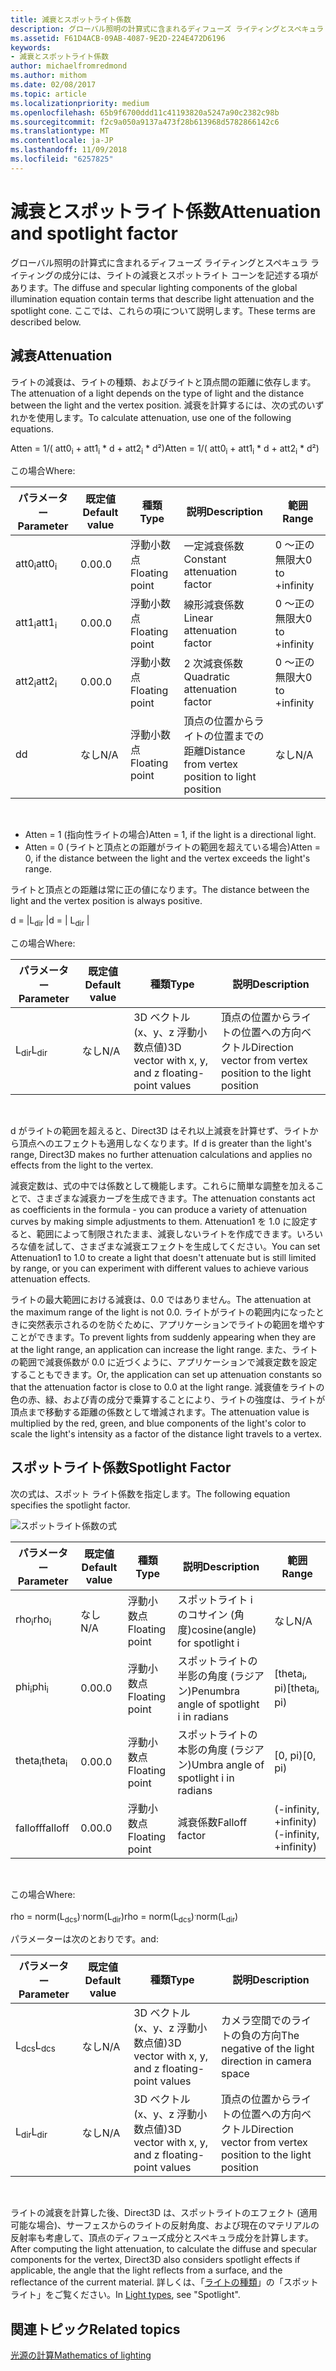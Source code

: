 ```yaml
---
title: 減衰とスポットライト係数
description: グローバル照明の計算式に含まれるディフューズ ライティングとスペキュラ ライティングの成分には、ライトの減衰とスポットライト コーンを記述する項があります。
ms.assetid: F61D4ACB-09AB-4087-9E2D-224E472D6196
keywords:
- 減衰とスポットライト係数
author: michaelfromredmond
ms.author: mithom
ms.date: 02/08/2017
ms.topic: article
ms.localizationpriority: medium
ms.openlocfilehash: 65b9f6700ddd11c41193820a5247a90c2382c98b
ms.sourcegitcommit: f2c9a050a9137a473f28b613968d5782866142c6
ms.translationtype: MT
ms.contentlocale: ja-JP
ms.lasthandoff: 11/09/2018
ms.locfileid: "6257825"
---
```

# <a name="attenuation-and-spotlight-factor"></a><span data-ttu-id="78544-104">減衰とスポットライト係数</span><span class="sxs-lookup"><span data-stu-id="78544-104">Attenuation and spotlight factor</span></span>


<span data-ttu-id="78544-105">グローバル照明の計算式に含まれるディフューズ ライティングとスペキュラ ライティングの成分には、ライトの減衰とスポットライト コーンを記述する項があります。</span><span class="sxs-lookup"><span data-stu-id="78544-105">The diffuse and specular lighting components of the global illumination equation contain terms that describe light attenuation and the spotlight cone.</span></span> <span data-ttu-id="78544-106">ここでは、これらの項について説明します。</span><span class="sxs-lookup"><span data-stu-id="78544-106">These terms are described below.</span></span>

## <a name="span-idattenuationspanspan-idattenuationspanspan-idattenuationspanattenuation"></a><span data-ttu-id="78544-107"><span id="Attenuation"></span><span id="attenuation"></span><span id="ATTENUATION"></span>減衰</span><span class="sxs-lookup"><span data-stu-id="78544-107"><span id="Attenuation"></span><span id="attenuation"></span><span id="ATTENUATION"></span>Attenuation</span></span>


<span data-ttu-id="78544-108">ライトの減衰は、ライトの種類、およびライトと頂点間の距離に依存します。</span><span class="sxs-lookup"><span data-stu-id="78544-108">The attenuation of a light depends on the type of light and the distance between the light and the vertex position.</span></span> <span data-ttu-id="78544-109">減衰を計算するには、次の式のいずれかを使用します。</span><span class="sxs-lookup"><span data-stu-id="78544-109">To calculate attenuation, use one of the following equations.</span></span>

<span data-ttu-id="78544-110">Atten = 1/( att0<sub>i</sub> + att1<sub>i</sub> \* d + att2<sub>i</sub> \* d²)</span><span class="sxs-lookup"><span data-stu-id="78544-110">Atten = 1/( att0<sub>i</sub> + att1<sub>i</sub> \* d + att2<sub>i</sub> \* d²)</span></span>

<span data-ttu-id="78544-111">この場合</span><span class="sxs-lookup"><span data-stu-id="78544-111">Where:</span></span>

| <span data-ttu-id="78544-112">パラメーター</span><span class="sxs-lookup"><span data-stu-id="78544-112">Parameter</span></span>        | <span data-ttu-id="78544-113">既定値</span><span class="sxs-lookup"><span data-stu-id="78544-113">Default value</span></span> | <span data-ttu-id="78544-114">種類</span><span class="sxs-lookup"><span data-stu-id="78544-114">Type</span></span>           | <span data-ttu-id="78544-115">説明</span><span class="sxs-lookup"><span data-stu-id="78544-115">Description</span></span>                                     | <span data-ttu-id="78544-116">範囲</span><span class="sxs-lookup"><span data-stu-id="78544-116">Range</span></span>          |
|------------------|---------------|----------------|-------------------------------------------------|----------------|
| <span data-ttu-id="78544-117">att0<sub>i</sub></span><span class="sxs-lookup"><span data-stu-id="78544-117">att0<sub>i</sub></span></span> | <span data-ttu-id="78544-118">0.0</span><span class="sxs-lookup"><span data-stu-id="78544-118">0.0</span></span>           | <span data-ttu-id="78544-119">浮動小数点</span><span class="sxs-lookup"><span data-stu-id="78544-119">Floating point</span></span> | <span data-ttu-id="78544-120">一定減衰係数</span><span class="sxs-lookup"><span data-stu-id="78544-120">Constant attenuation factor</span></span>                     | <span data-ttu-id="78544-121">0 ～正の無限大</span><span class="sxs-lookup"><span data-stu-id="78544-121">0 to +infinity</span></span> |
| <span data-ttu-id="78544-122">att1<sub>i</sub></span><span class="sxs-lookup"><span data-stu-id="78544-122">att1<sub>i</sub></span></span> | <span data-ttu-id="78544-123">0.0</span><span class="sxs-lookup"><span data-stu-id="78544-123">0.0</span></span>           | <span data-ttu-id="78544-124">浮動小数点</span><span class="sxs-lookup"><span data-stu-id="78544-124">Floating point</span></span> | <span data-ttu-id="78544-125">線形減衰係数</span><span class="sxs-lookup"><span data-stu-id="78544-125">Linear attenuation factor</span></span>                       | <span data-ttu-id="78544-126">0 ～正の無限大</span><span class="sxs-lookup"><span data-stu-id="78544-126">0 to +infinity</span></span> |
| <span data-ttu-id="78544-127">att2<sub>i</sub></span><span class="sxs-lookup"><span data-stu-id="78544-127">att2<sub>i</sub></span></span> | <span data-ttu-id="78544-128">0.0</span><span class="sxs-lookup"><span data-stu-id="78544-128">0.0</span></span>           | <span data-ttu-id="78544-129">浮動小数点</span><span class="sxs-lookup"><span data-stu-id="78544-129">Floating point</span></span> | <span data-ttu-id="78544-130">2 次減衰係数</span><span class="sxs-lookup"><span data-stu-id="78544-130">Quadratic attenuation factor</span></span>                    | <span data-ttu-id="78544-131">0 ～正の無限大</span><span class="sxs-lookup"><span data-stu-id="78544-131">0 to +infinity</span></span> |
| <span data-ttu-id="78544-132">d</span><span class="sxs-lookup"><span data-stu-id="78544-132">d</span></span>                | <span data-ttu-id="78544-133">なし</span><span class="sxs-lookup"><span data-stu-id="78544-133">N/A</span></span>           | <span data-ttu-id="78544-134">浮動小数点</span><span class="sxs-lookup"><span data-stu-id="78544-134">Floating point</span></span> | <span data-ttu-id="78544-135">頂点の位置からライトの位置までの距離</span><span class="sxs-lookup"><span data-stu-id="78544-135">Distance from vertex position to light position</span></span> | <span data-ttu-id="78544-136">なし</span><span class="sxs-lookup"><span data-stu-id="78544-136">N/A</span></span>            |

 

-   <span data-ttu-id="78544-137">Atten = 1 (指向性ライトの場合)</span><span class="sxs-lookup"><span data-stu-id="78544-137">Atten = 1, if the light is a directional light.</span></span>
-   <span data-ttu-id="78544-138">Atten = 0 (ライトと頂点との距離がライトの範囲を超えている場合)</span><span class="sxs-lookup"><span data-stu-id="78544-138">Atten = 0, if the distance between the light and the vertex exceeds the light's range.</span></span>

<span data-ttu-id="78544-139">ライトと頂点との距離は常に正の値になります。</span><span class="sxs-lookup"><span data-stu-id="78544-139">The distance between the light and the vertex position is always positive.</span></span>

<span data-ttu-id="78544-140">d = |L<sub>dir</sub> |</span><span class="sxs-lookup"><span data-stu-id="78544-140">d = | L<sub>dir</sub> |</span></span>

<span data-ttu-id="78544-141">この場合</span><span class="sxs-lookup"><span data-stu-id="78544-141">Where:</span></span>

| <span data-ttu-id="78544-142">パラメーター</span><span class="sxs-lookup"><span data-stu-id="78544-142">Parameter</span></span>       | <span data-ttu-id="78544-143">既定値</span><span class="sxs-lookup"><span data-stu-id="78544-143">Default value</span></span> | <span data-ttu-id="78544-144">種類</span><span class="sxs-lookup"><span data-stu-id="78544-144">Type</span></span>                                             | <span data-ttu-id="78544-145">説明</span><span class="sxs-lookup"><span data-stu-id="78544-145">Description</span></span>                                                 |
|-----------------|---------------|--------------------------------------------------|-------------------------------------------------------------|
| <span data-ttu-id="78544-146">L<sub>dir</sub></span><span class="sxs-lookup"><span data-stu-id="78544-146">L<sub>dir</sub></span></span> | <span data-ttu-id="78544-147">なし</span><span class="sxs-lookup"><span data-stu-id="78544-147">N/A</span></span>           | <span data-ttu-id="78544-148">3D ベクトル (x、y、z 浮動小数点値)</span><span class="sxs-lookup"><span data-stu-id="78544-148">3D vector with x, y, and z floating-point values</span></span> | <span data-ttu-id="78544-149">頂点の位置からライトの位置への方向ベクトル</span><span class="sxs-lookup"><span data-stu-id="78544-149">Direction vector from vertex position to the light position</span></span> |

 

<span data-ttu-id="78544-150">d がライトの範囲を超えると、Direct3D はそれ以上減衰を計算せず、ライトから頂点へのエフェクトも適用しなくなります。</span><span class="sxs-lookup"><span data-stu-id="78544-150">If d is greater than the light's range, Direct3D makes no further attenuation calculations and applies no effects from the light to the vertex.</span></span>

<span data-ttu-id="78544-151">減衰定数は、式の中では係数として機能します。これらに簡単な調整を加えることで、さまざまな減衰カーブを生成できます。</span><span class="sxs-lookup"><span data-stu-id="78544-151">The attenuation constants act as coefficients in the formula - you can produce a variety of attenuation curves by making simple adjustments to them.</span></span> <span data-ttu-id="78544-152">Attenuation1 を 1.0 に設定すると、範囲によって制限されたまま、減衰しないライトを作成できます。いろいろな値を試して、さまざまな減衰エフェクトを生成してください。</span><span class="sxs-lookup"><span data-stu-id="78544-152">You can set Attenuation1 to 1.0 to create a light that doesn't attenuate but is still limited by range, or you can experiment with different values to achieve various attenuation effects.</span></span>

<span data-ttu-id="78544-153">ライトの最大範囲における減衰は、0.0 ではありません。</span><span class="sxs-lookup"><span data-stu-id="78544-153">The attenuation at the maximum range of the light is not 0.0.</span></span> <span data-ttu-id="78544-154">ライトがライトの範囲内になったときに突然表示されるのを防ぐために、アプリケーションでライトの範囲を増やすことができます。</span><span class="sxs-lookup"><span data-stu-id="78544-154">To prevent lights from suddenly appearing when they are at the light range, an application can increase the light range.</span></span> <span data-ttu-id="78544-155">また、ライトの範囲で減衰係数が 0.0 に近づくように、アプリケーションで減衰定数を設定することもできます。</span><span class="sxs-lookup"><span data-stu-id="78544-155">Or, the application can set up attenuation constants so that the attenuation factor is close to 0.0 at the light range.</span></span> <span data-ttu-id="78544-156">減衰値をライトの色の赤、緑、および青の成分で乗算することにより、ライトの強度は、ライトが頂点まで移動する距離の係数として増減されます。</span><span class="sxs-lookup"><span data-stu-id="78544-156">The attenuation value is multiplied by the red, green, and blue components of the light's color to scale the light's intensity as a factor of the distance light travels to a vertex.</span></span>

## <a name="span-idspotlight-factorspanspan-idspotlight-factorspanspan-idspotlight-factorspanspotlight-factor"></a><span data-ttu-id="78544-157"><span id="Spotlight-Factor"></span><span id="spotlight-factor"></span><span id="SPOTLIGHT-FACTOR"></span>スポットライト係数</span><span class="sxs-lookup"><span data-stu-id="78544-157"><span id="Spotlight-Factor"></span><span id="spotlight-factor"></span><span id="SPOTLIGHT-FACTOR"></span>Spotlight Factor</span></span>


<span data-ttu-id="78544-158">次の式は、スポット ライト係数を指定します。</span><span class="sxs-lookup"><span data-stu-id="78544-158">The following equation specifies the spotlight factor.</span></span>

![スポットライト係数の式](images/dx8light9.png)

| <span data-ttu-id="78544-160">パラメーター</span><span class="sxs-lookup"><span data-stu-id="78544-160">Parameter</span></span>         | <span data-ttu-id="78544-161">既定値</span><span class="sxs-lookup"><span data-stu-id="78544-161">Default value</span></span> | <span data-ttu-id="78544-162">種類</span><span class="sxs-lookup"><span data-stu-id="78544-162">Type</span></span>           | <span data-ttu-id="78544-163">説明</span><span class="sxs-lookup"><span data-stu-id="78544-163">Description</span></span>                              | <span data-ttu-id="78544-164">範囲</span><span class="sxs-lookup"><span data-stu-id="78544-164">Range</span></span>                    |
|-------------------|---------------|----------------|------------------------------------------|--------------------------|
| <span data-ttu-id="78544-165">rho<sub>i</sub></span><span class="sxs-lookup"><span data-stu-id="78544-165">rho<sub>i</sub></span></span>   | <span data-ttu-id="78544-166">なし</span><span class="sxs-lookup"><span data-stu-id="78544-166">N/A</span></span>           | <span data-ttu-id="78544-167">浮動小数点</span><span class="sxs-lookup"><span data-stu-id="78544-167">Floating point</span></span> | <span data-ttu-id="78544-168">スポットライト i のコサイン (角度)</span><span class="sxs-lookup"><span data-stu-id="78544-168">cosine(angle) for spotlight i</span></span>            | <span data-ttu-id="78544-169">なし</span><span class="sxs-lookup"><span data-stu-id="78544-169">N/A</span></span>                      |
| <span data-ttu-id="78544-170">phi<sub>i</sub></span><span class="sxs-lookup"><span data-stu-id="78544-170">phi<sub>i</sub></span></span>   | <span data-ttu-id="78544-171">0.0</span><span class="sxs-lookup"><span data-stu-id="78544-171">0.0</span></span>           | <span data-ttu-id="78544-172">浮動小数点</span><span class="sxs-lookup"><span data-stu-id="78544-172">Floating point</span></span> | <span data-ttu-id="78544-173">スポットライトの半影の角度 (ラジアン)</span><span class="sxs-lookup"><span data-stu-id="78544-173">Penumbra angle of spotlight i in radians</span></span> | <span data-ttu-id="78544-174">\[theta<sub>i</sub>, pi)</span><span class="sxs-lookup"><span data-stu-id="78544-174">\[theta<sub>i</sub>, pi)</span></span> |
| <span data-ttu-id="78544-175">theta<sub>i</sub></span><span class="sxs-lookup"><span data-stu-id="78544-175">theta<sub>i</sub></span></span> | <span data-ttu-id="78544-176">0.0</span><span class="sxs-lookup"><span data-stu-id="78544-176">0.0</span></span>           | <span data-ttu-id="78544-177">浮動小数点</span><span class="sxs-lookup"><span data-stu-id="78544-177">Floating point</span></span> | <span data-ttu-id="78544-178">スポットライトの本影の角度 (ラジアン)</span><span class="sxs-lookup"><span data-stu-id="78544-178">Umbra angle of spotlight i in radians</span></span>    | <span data-ttu-id="78544-179">\[0, pi)</span><span class="sxs-lookup"><span data-stu-id="78544-179">\[0, pi)</span></span>                 |
| <span data-ttu-id="78544-180">falloff</span><span class="sxs-lookup"><span data-stu-id="78544-180">falloff</span></span>           | <span data-ttu-id="78544-181">0.0</span><span class="sxs-lookup"><span data-stu-id="78544-181">0.0</span></span>           | <span data-ttu-id="78544-182">浮動小数点</span><span class="sxs-lookup"><span data-stu-id="78544-182">Floating point</span></span> | <span data-ttu-id="78544-183">減衰係数</span><span class="sxs-lookup"><span data-stu-id="78544-183">Falloff factor</span></span>                           | <span data-ttu-id="78544-184">(-infinity, +infinity)</span><span class="sxs-lookup"><span data-stu-id="78544-184">(-infinity, +infinity)</span></span>   |

 

<span data-ttu-id="78544-185">この場合</span><span class="sxs-lookup"><span data-stu-id="78544-185">Where:</span></span>

<span data-ttu-id="78544-186">rho = norm(L<sub>dcs</sub>)<sup>.</sup>norm(L<sub>dir</sub>)</span><span class="sxs-lookup"><span data-stu-id="78544-186">rho = norm(L<sub>dcs</sub>)<sup>.</sup>norm(L<sub>dir</sub>)</span></span>

<span data-ttu-id="78544-187">パラメーターは次のとおりです。</span><span class="sxs-lookup"><span data-stu-id="78544-187">and:</span></span>

| <span data-ttu-id="78544-188">パラメーター</span><span class="sxs-lookup"><span data-stu-id="78544-188">Parameter</span></span>       | <span data-ttu-id="78544-189">既定値</span><span class="sxs-lookup"><span data-stu-id="78544-189">Default value</span></span> | <span data-ttu-id="78544-190">種類</span><span class="sxs-lookup"><span data-stu-id="78544-190">Type</span></span>                                             | <span data-ttu-id="78544-191">説明</span><span class="sxs-lookup"><span data-stu-id="78544-191">Description</span></span>                                                 |
|-----------------|---------------|--------------------------------------------------|-------------------------------------------------------------|
| <span data-ttu-id="78544-192">L<sub>dcs</sub></span><span class="sxs-lookup"><span data-stu-id="78544-192">L<sub>dcs</sub></span></span> | <span data-ttu-id="78544-193">なし</span><span class="sxs-lookup"><span data-stu-id="78544-193">N/A</span></span>           | <span data-ttu-id="78544-194">3D ベクトル (x、y、z 浮動小数点値)</span><span class="sxs-lookup"><span data-stu-id="78544-194">3D vector with x, y, and z floating-point values</span></span> | <span data-ttu-id="78544-195">カメラ空間でのライトの負の方向</span><span class="sxs-lookup"><span data-stu-id="78544-195">The negative of the light direction in camera space</span></span>         |
| <span data-ttu-id="78544-196">L<sub>dir</sub></span><span class="sxs-lookup"><span data-stu-id="78544-196">L<sub>dir</sub></span></span> | <span data-ttu-id="78544-197">なし</span><span class="sxs-lookup"><span data-stu-id="78544-197">N/A</span></span>           | <span data-ttu-id="78544-198">3D ベクトル (x、y、z 浮動小数点値)</span><span class="sxs-lookup"><span data-stu-id="78544-198">3D vector with x, y, and z floating-point values</span></span> | <span data-ttu-id="78544-199">頂点の位置からライトの位置への方向ベクトル</span><span class="sxs-lookup"><span data-stu-id="78544-199">Direction vector from vertex position to the light position</span></span> |

 

<span data-ttu-id="78544-200">ライトの減衰を計算した後、Direct3D は、スポットライトのエフェクト (適用可能な場合)、サーフェスからのライトの反射角度、および現在のマテリアルの反射率も考慮して、頂点のディフューズ成分とスペキュラ成分を計算します。</span><span class="sxs-lookup"><span data-stu-id="78544-200">After computing the light attenuation, to calculate the diffuse and specular components for the vertex, Direct3D also considers spotlight effects if applicable, the angle that the light reflects from a surface, and the reflectance of the current material.</span></span> <span data-ttu-id="78544-201">詳しくは、「[ライトの種類](light-types.md)」の「スポットライト」をご覧ください。</span><span class="sxs-lookup"><span data-stu-id="78544-201">In [Light types](light-types.md), see "Spotlight".</span></span>

## <a name="span-idrelated-topicsspanrelated-topics"></a><span data-ttu-id="78544-202"><span id="related-topics"></span>関連トピック</span><span class="sxs-lookup"><span data-stu-id="78544-202"><span id="related-topics"></span>Related topics</span></span>


[<span data-ttu-id="78544-203">光源の計算</span><span class="sxs-lookup"><span data-stu-id="78544-203">Mathematics of lighting</span></span>](mathematics-of-lighting.md)

 

 




